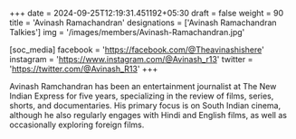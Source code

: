 +++
date = 2024-09-25T12:19:31.451192+05:30
draft = false
weight = 90
title = 'Avinash Ramachandran'
designations = ['Avinash Ramachandran Talkies']
img = '/images/members/Avinash-Ramachandran.jpg'

[soc_media]
facebook = 'https://facebook.com/@Theavinashishere'
instagram = 'https://www.instagram.com/@Avinash_r13'
twitter = 'https://twitter.com/@Avinash_R13'
+++

Avinash Ramchandran has been an entertainment journalist at The New Indian Express for five years, specializing in the review of films, series, shorts, and documentaries. His primary focus is on South Indian cinema, although he also regularly engages with Hindi and English films, as well as occasionally exploring foreign films.
